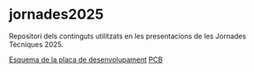 # jornades2025
Repositori dels continguts utilitzats en les presentacions de les Jornades Tècniques 2025.

[Esquema de la placa de desenvolupament](/Schematic_nodeMCU-2024.png)
[PCB](/pcb_nodeMCU-2024.png)
